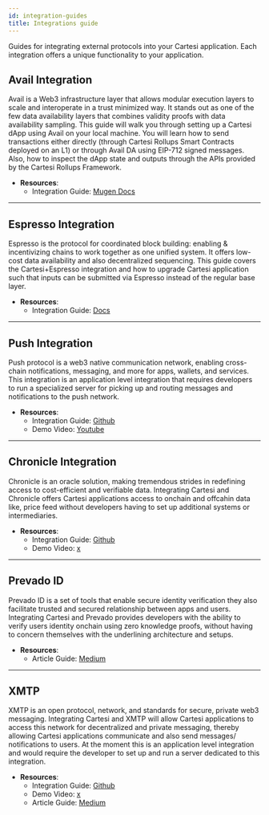 ```yaml
---
id: integration-guides
title: Integrations guide
---
```


Guides for integrating external protocols into your Cartesi application. Each integration offers a unique functionality to your application.

## Avail Integration

Avail is a Web3 infrastructure layer that allows modular execution layers to scale and interoperate in a trust minimized way. It stands out as one of the few data availability layers that combines validity proofs with data availability sampling. This guide will walk you through setting up a Cartesi dApp using Avail on your local machine. You will learn how to send transactions either directly (through Cartesi Rollups Smart Contracts deployed on an L1) or through Avail DA using EIP-712 signed messages. Also, how to inspect the dApp state and outputs through the APIs provided by the Cartesi Rollups Framework.

- **Resources**:
  - Integration Guide: [Mugen Docs](https://docs.mugen.builders/cartesi-avail-tutorial/introduction)

---

## Espresso Integration

Espresso is the protocol for coordinated block building: enabling & incentivizing chains to work together as one unified system. It offers low-cost data availability and also decentralized sequencing. This guide covers the Cartesi+Espresso integration and how to upgrade Cartesi application such that inputs can be submitted via Espresso instead of the regular base layer.

- **Resources**:
  - Integration Guide: [Docs](https://docs.google.com/document/d/1jKtuEPLPK7FUgAhkX7tMRjkIsNgAJ3OYrKtppjUYUrk/edit?tab=t.0#heading=h.fih7t9k0olyg)

---

## Push Integration

Push protocol is a web3 native communication network, enabling cross-chain notifications, messaging, and more for apps, wallets, and services. This integration is an application level integration that requires developers to run a specialized server for picking up and routing messages and notifications to the push network.

- **Resources**:
  - Integration Guide: [Github](https://github.com/Mugen-Builders/push-cartesi)
  - Demo Video: [Youtube](https://www.youtube.com/watch?v=SO-xhHT85Bk)

---

## Chronicle Integration

Chronicle is an oracle solution, making tremendous strides in redefining access to cost-efficient and verifiable data. Integrating Cartesi and Chronicle offers Cartesi applications access to onchain and offcahin data like, price feed without developers having to set up additional systems or intermediaries.

- **Resources**:
  - Integration Guide: [Github](https://github.com/Mugen-Builders/cartesi-chronicle-integration/tree/main)
  - Demo Video: [x](https://x.com/MichaelAsiedu_/status/1826200037786878012)

---

## Prevado ID

Prevado ID is a set of tools that enable secure identity verification they also facilitate trusted and secured relationship between apps and users. Integrating Cartesi and Prevado provides developers with the ability to verify users identity onchain using zero knowledge proofs, without having to concern themselves with the underlining architecture and setups.

- **Resources**:
  - Article Guide: [Medium](https://medium.com/@jathinjagannath/building-secure-scalable-and-private-dapps-with-decentralized-identity-management-f755991f012b)

---

## XMTP

XMTP is an open protocol, network, and standards for secure, private web3 messaging. Integrating Cartesi and XMTP will allow Cartesi applications to access this network for decentralized and private messaging, thereby allowing Cartesi applications communicate and also send messages/ notifications to users. At the moment this is an application level integration and would require the developer to set up and run a server dedicated to this integration.

- **Resources**:
  - Integration Guide: [Github](https://github.com/Mugen-Builders/xmtp-cartesi)
  - Demo Video: [x](https://x.com/shanemac/status/1828174660133101661?s=46)
  - Article Guide: [Medium](https://medium.com/@idogwuchi/integrating-cartesi-dapps-with-xmtp-bridging-decentralised-computation-and-secured-communication-360fa7bdb1d1)

